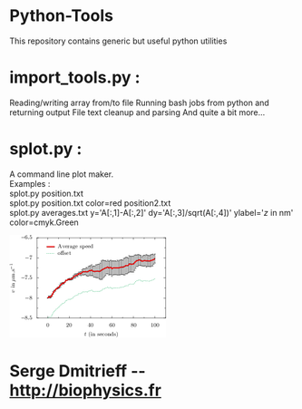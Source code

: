 # Python-Tools
This repository contains generic but useful python utilities
 
# import_tools.py :
  Reading/writing array from/to file
  Running bash jobs from python and returning output
  File text cleanup and parsing
  And quite a bit more…
    
# splot.py :    
 A command line plot maker.  
 Examples :  
 splot.py position.txt  
 splot.py position.txt color=red position2.txt  
 splot.py averages.txt y='A[:,1]-A[:,2]' dy='A[:,3]/sqrt(A[:,4])' ylabel='$z$ in nm' color=cmyk.Green

![Example](plot.png)

# Serge Dmitrieff -- http://biophysics.fr
